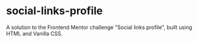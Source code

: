 # social-links-profile
A solution to the Frontend Mentor challenge "Social links profile", built using HTML and Vanilla CSS.
